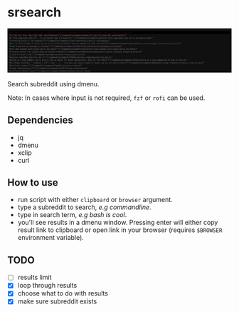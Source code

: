 # srsearch
<p align="center">
<img src="./scrot.png" />
</p>

Search subreddit using dmenu.

Note: In cases where input is not required, `fzf` or `rofi` can be used.

## Dependencies
- jq
- dmenu
- xclip
- curl

## How to use
- run script with either `clipboard` or `browser` argument.
- type a subreddit to search, _e.g commandline_.
- type in search term, _e.g bash is cool_.
- you'll see results in a dmenu window. Pressing enter will either copy result link to clipboard or open link in your browser (requires `$BROWSER` environment variable).

## TODO
- [ ] results limit
- [x] loop through results
- [x] choose what to do with results
- [x] make sure subreddit exists
